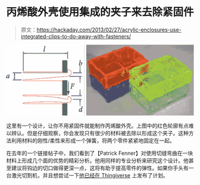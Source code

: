 # 丙烯酸外壳使用集成的夹子来去除紧固件

> 原文：<https://hackaday.com/2013/02/27/acrylic-enclosures-use-integrated-clips-to-do-away-with-fasteners/>

![acrylic-clip-lock-enclosures](img/bbe9e753458741a80f5ea79f28c527e9.png)

这里有一个设计，让你不用紧固件就能制作丙烯酸外壳。上图中的红色轮廓有点难以辨认。但是仔细观察，你会发现只有很少的材料被去除以形成这个夹子。这种方法利用材料的刚性/柔性来形成一个弹簧，将两个零件紧紧地固定在一起。

在去年的一个链接帖子中，我们看到了【Patrick Fenner】对使用切缝弯曲在一块材料上形成几个面的优势的精彩分析。他用同样的专业分析来研究这个设计。他甚至建议将钩边的切口做得更深一点，这将有助于提高零件的弹性。如果你手头有一台激光切割机，并且想尝试一下[他已经在 Thingiverse](http://www.thingiverse.com/thing:53032) 上发布了计划。